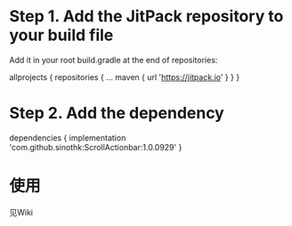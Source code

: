# Step 1. Add the JitPack repository to your build file

   Add it in your root build.gradle at the end of repositories:

   allprojects {
    repositories {
     ...
     maven { url 'https://jitpack.io' }
    }
   }
   
# Step 2. Add the dependency

  dependencies {
          implementation 'com.github.sinothk:ScrollActionbar:1.0.0929'
  }

# 使用
  见Wiki
